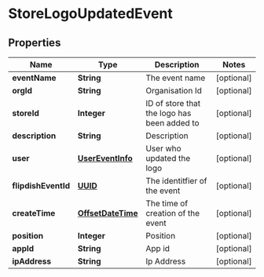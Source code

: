 
# StoreLogoUpdatedEvent

## Properties
Name | Type | Description | Notes
------------ | ------------- | ------------- | -------------
**eventName** | **String** | The event name |  [optional]
**orgId** | **String** | Organisation Id |  [optional]
**storeId** | **Integer** | ID of store that the logo has been added to |  [optional]
**description** | **String** | Description |  [optional]
**user** | [**UserEventInfo**](UserEventInfo.md) | User who updated the logo |  [optional]
**flipdishEventId** | [**UUID**](UUID.md) | The identitfier of the event |  [optional]
**createTime** | [**OffsetDateTime**](OffsetDateTime.md) | The time of creation of the event |  [optional]
**position** | **Integer** | Position |  [optional]
**appId** | **String** | App id |  [optional]
**ipAddress** | **String** | Ip Address |  [optional]



